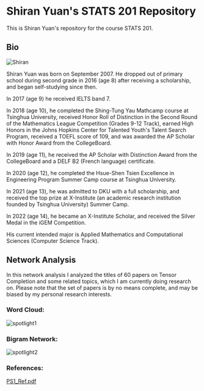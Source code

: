 # Shiran Yuan's STATS 201 Repository
This is Shiran Yuan's repository for the course STATS 201.

## Bio
![Shiran](https://user-images.githubusercontent.com/105504535/213655331-9881b742-241d-48af-b3c3-27fdb4d8092d.jpeg)

Shiran Yuan was born on September 2007. He dropped out of primary school during second grade in 2016 (age 8) after receiving a scholarship, and began self-studying since then. 

In 2017 (age 9) he received IELTS band 7. 

In 2018 (age 10), he completed the Shing-Tung Yau Mathcamp course at Tsinghua University, received Honor Roll of Distinction in the Second Round of the Mathematics League Competition (Grades 9-12 Track), earned High Honors in the Johns Hopkins Center for Talented Youth's Talent Search Program, received a TOEFL score of 109, and was awarded the AP Scholar with Honor Award from the CollegeBoard. 

In 2019 (age 11), he received the AP Scholar with Distinction Award from the CollegeBoard and a DELF B2 (French language) certificate.

In 2020 (age 12), he completed the Hsue-Shen Tsien Excellence in Engineering Program Summer Camp course at Tsinghua University.

In 2021 (age 13), he was admitted to DKU with a full scholarship, and received the top prize at X-Institute (an academic research institution founded by Tsinghua University) Summer Camp.

In 2022 (age 14), he became an X-Institute Scholar, and received the Silver Medal in the iGEM Competition.

His current intended major is Applied Mathematics and Computational Sciences (Computer Science Track).

## Network Analysis

In this network analysis I analyzed the titles of 60 papers on Tensor Completion and some related topics, which I am currently doing research on. Please note that the set of papers is by no means complete, and may be biased by my personal research interests. 

### Word Cloud:
![spotlight1](https://user-images.githubusercontent.com/105504535/216887767-186680ba-1160-4131-b9b5-b8aabc65c19f.png)

### Bigram Network:
![spotlight2](https://user-images.githubusercontent.com/105504535/216887779-4a8ac845-db2b-41fb-8e28-fad5ba0f462c.png)

### References:
[PS1_Ref.pdf](https://github.com/Rising-Stars-by-Sunshine/stats201-Shiran-PS1/files/10611163/PS1_Ref.pdf)
